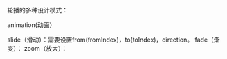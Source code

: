 轮播的多种设计模式：

animation(动画）

slide（滑动）：需要设置from(fromIndex)，to(toIndex)，direction。
fade（渐变）：
zoom（放大）：
